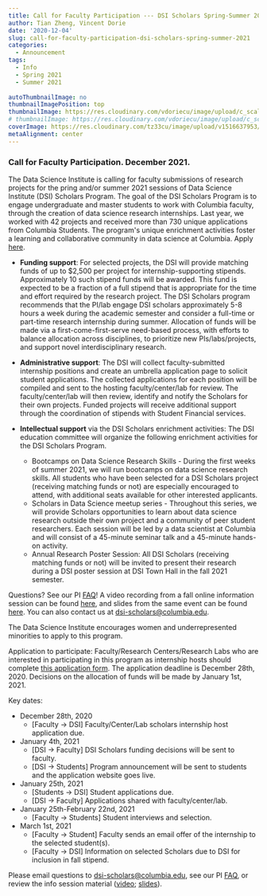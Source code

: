 ```yaml
---
title: Call for Faculty Participation --- DSI Scholars Spring-Summer 2021
author: Tian Zheng, Vincent Dorie
date: '2020-12-04'
slug: call-for-faculty-participation-dsi-scholars-spring-summer-2021
categories:
  - Announcement
tags:
  - Info
  - Spring 2021
  - Summer 2021
  
autoThumbnailImage: no
thumbnailImagePosition: top
thumbnailImage: https://res.cloudinary.com/vdoriecu/image/upload/c_scale,w_758/v1607098652/opencall_faculty_springsummer_2021_fvqlzn.png
# thumbnailImage: https://res.cloudinary.com/vdoriecu/image/upload/c_scale,w_758/v1597190981/opencall_faculty_fall_2020_unqfrv.png
coverImage: https://res.cloudinary.com/tz33cu/image/upload/v1516637953/DSI-scholars/wordcloud2_ezxayp.png
metaAlignment: center
---
```


### Call for Faculty Participation. December 2021.

The Data Science Institute is calling for faculty submissions of research projects for the pring and/or summer 2021 sessions of Data Science Institute (DSI) Scholars Program. The goal of the DSI Scholars Program is to engage undergraduate and master students to work with Columbia faculty, through the creation of data science research internships. Last year, we worked with 42 projects and received more than 730 unique applications from Columbia Students. The program's unique enrichment activities foster a learning and collaborative community in data science at Columbia. Apply [here](https://docs.google.com/forms/d/e/1FAIpQLScXsKgdf08Mv-8Q1mX23TUW-btopOZwq1Sj5YvpH2tVEEXmoA/viewform?usp=sf_link).

<!--more-->

+ **Funding support**: For selected projects, the DSI will provide matching funds of up to $2,500 per project for internship-supporting stipends. Approximately 10 such stipend funds will be awarded. This fund is expected to be a fraction of a full stipend that is appropriate for the time and effort required by the research project. The DSI Scholars program recommends that the PI/lab engage DSI scholars approximately 5-8 hours a week during the academic semester and consider a full-time or part-time research internship during summer. Allocation of funds will be made via a first-come-first-serve need-based process, with efforts to balance allocation across disciplines, to prioritize new PIs/labs/projects, and support novel interdisciplinary research.

+ **Administrative support**: The DSI will collect faculty-submitted internship positions and create an umbrella application page to solicit student applications. The collected applications for each position will be compiled and sent to the hosting faculty/center/lab for review. The faculty/center/lab will then review, identify and notify the Scholars for their own projects. Funded projects will receive additional support through the coordination of stipends with Student Financial services. 

+ **Intellectual support** via the DSI Scholars enrichment activities: The DSI education committee will organize the following enrichment activities for the DSI Scholars Program.

    + Bootcamps on Data Science Research Skills - During the first weeks of summer 2021, we will run bootcamps on data science research skills. All students who have been selected for a DSI Scholars project (receiving matching funds or not) are especially encouraged to attend, with additional seats available for other interested applicants.
    + Scholars in Data Science meetup series - Throughout this series, we will provide Scholars opportunities to learn about data science research outside their own project and a community of peer student researchers. Each session will be led by a data scientist at Columbia and will consist of a 45-minute seminar talk and a 45-minute hands-on activity.
    + Annual Research Poster Session: All DSI Scholars (receiving matching funds or not) will be invited to present their research during a DSI poster session at DSI Town Hall in the fall 2021 semester.

Questions? See our PI [FAQ](/page/pi_faq/)! A video recording from a fall online information session can be found [here](https://columbia.hosted.panopto.com/Panopto/Pages/Viewer.aspx?id=f0b73385-07e1-4c23-8f7b-ac2200f91b94), and slides from the same event can be found [here](https://docs.google.com/presentation/d/1aE19WTanf2I37brBsvsYpVG353Or7kRzP2ZoofAfrRU/edit?usp=sharing). You can also contact us at [dsi-scholars@columbia.edu](mailto:dsi-scholars@columbia.edu).

The Data Science Institute encourages women and underrepresented minorities to apply to this program.

Application to participate: Faculty/Research Centers/Research Labs who are interested in participating in this program as internship hosts should complete [this application form](https://docs.google.com/forms/d/e/1FAIpQLScXsKgdf08Mv-8Q1mX23TUW-btopOZwq1Sj5YvpH2tVEEXmoA/viewform?usp=sf_link). The application deadline is December 28th, 2020. Decisions on the allocation of funds will be made by January 1st, 2021.

Key dates:

+ December 28th, 2020
    + [Faculty -> DSI] Faculty/Center/Lab scholars internship host application due.
+ January 4th, 2021
    + [DSI -> Faculty] DSI Scholars funding decisions will be sent to faculty.
    + [DSI -> Students] Program announcement will be sent to students and the application website goes live.
+ January 25th, 2021
    + [Students -> DSI] Student applications due.
    + [DSI -> Faculty] Applications shared with faculty/center/lab.
+ January 25th-February 22nd, 2021
    + [Faculty -> Students] Student interviews and selection.
+ March 1st, 2021
    + [Faculty -> Student] Faculty sends an email offer of the internship to the selected student(s).
    + [Faculty -> DSI] Information on selected Scholars due to DSI for inclusion in fall stipend.

Please email questions to [dsi-scholars@columbia.edu](mailto:dsi-scholars@columbia.edu), see our PI [FAQ](/page/pi_faq/), or review the info session material ([video](https://columbia.hosted.panopto.com/Panopto/Pages/Viewer.aspx?id=f0b73385-07e1-4c23-8f7b-ac2200f91b94); [slides](https://docs.google.com/presentation/d/1aE19WTanf2I37brBsvsYpVG353Or7kRzP2ZoofAfrRU/edit?usp=sharing)).

